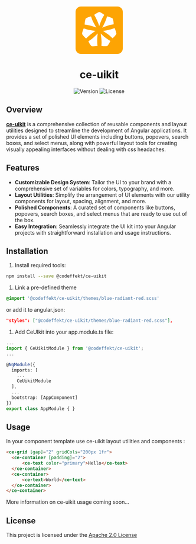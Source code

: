 
<p align="center">
       <svg width="128" height="128" viewBox="0 0 35 35" fill="none" xmlns="http://www.w3.org/2000/svg">
        <rect width="35" height="35" rx="4" fill="#FDA403"/>
        <path d="M17.5214 4C15.8927 4.61765 14.3514 5.70616 13.7843 6.17321C15.9262 9.67323 17.1682 13.1599 17.5214 14.4657C19.8641 7.94609 20.1151 8.33689 21.2864 6.17321C19.5015 4.6634 18.0327 4.09532 17.5214 4Z" fill="white"/>
        <path d="M27.4082 8.7696C25.8871 7.91064 24.0758 7.42747 23.3603 7.29326C22.1797 11.2439 20.4202 14.488 19.688 15.6162C26.0299 13.1678 25.9058 13.6181 28.2681 13.111C28.2142 10.7391 27.6723 9.22846 27.4082 8.7696Z" fill="white"/>
        <path d="M30.2473 20.1175C29.9853 18.3574 29.2558 16.5902 28.9239 15.9266C25.1488 17.3727 21.5678 17.9178 20.2491 18.0096C26.0056 21.6754 25.5818 21.8488 27.4129 23.461C29.2147 21.9725 30.0533 20.6118 30.2473 20.1175Z" fill="white"/>
        <path d="M23.5109 29.158C24.6548 27.8183 25.5028 26.1076 25.7838 25.4197C22.2726 23.3918 19.5584 20.9353 18.6403 19.9606C19.6157 26.8363 19.2132 26.6156 19.1908 29.0902C21.4621 29.5437 23.0172 29.3244 23.5109 29.158Z" fill="white"/>
        <path d="M11.971 29.3238C13.6991 29.4989 15.5496 29.2114 16.2588 29.0458C15.826 24.9377 16.1968 21.2453 16.4362 19.9126C11.548 24.7246 11.489 24.2606 9.51254 25.6808C10.4734 27.8391 11.5519 29.0087 11.971 29.3238Z" fill="white"/>
        <path d="M4.85636 20.4C5.81344 21.8856 7.19785 23.1769 7.77042 23.6369C10.6074 20.7022 13.6363 18.6691 14.7962 18.0194C8.07127 17.1634 8.38534 16.8239 6.06395 16.1465C5.03601 18.272 4.83058 19.8678 4.85636 20.4Z" fill="white"/>
        <path d="M7.42919 8.99039C6.87771 10.6787 6.73883 12.5924 6.73833 13.3382C10.7407 13.8208 14.1688 15.014 15.3826 15.5502C11.8964 9.59219 12.3507 9.63661 11.4406 7.34465C9.17447 7.82428 7.82211 8.64166 7.42919 8.99039Z" fill="white"/>
    </svg>
</p>

<h1 align="center">ce-uikit</h1>

<p align="center">
  <img src="https://img.shields.io/badge/version-v0.1.0-blue.svg" alt="Version">
  <img src="https://img.shields.io/github/license/saltstack/salt" alt="License">
</p>

## Overview

[**ce-uikit**](https://github.com/codeffekt/ce-uikit) is a comprehensive collection of reusable components and layout utilities designed to streamline the development of Angular applications. 
It provides a set of polished UI elements including buttons, popovers, search boxes, and select menus, along with powerful layout tools for creating visually appealing interfaces without dealing with css headaches.

## Features

- **Customizable Design System**: Tailor the UI to your brand with a comprehensive set of variables for colors, typography, and more.
- **Layout Utilities**: Simplify the arrangement of UI elements with our utility components for layout, spacing, alignment, and more.
- **Polished Components**: A curated set of components like buttons, popovers, search boxes, and select menus that are ready to use out of the box.
- **Easy Integration**: Seamlessly integrate the UI kit into your Angular projects with straightforward installation and usage instructions.

## Installation

1. Install required tools:

 ```sh
 npm install --save @codeffekt/ce-uikit
 ```

1. Link a pre-defined theme 

 ```scss
 @import '@codeffekt/ce-uikit/themes/blue-radiant-red.scss'
 ```

 or add it to angular.json:
 ```json
 "styles": ["@codeffekt/ce-uikit/themes/blue-radiant-red.scss"],
 ```
 
1. Add CeUIkit into your app.module.ts file:

```typescript
...
import { CeUikitModule } from '@codeffekt/ce-uikit';
...

@NgModule({
  imports: [
    ...
    CeUikitModule
  ],
  ...
  bootstrap: [AppComponent]
})
export class AppModule { }
```
## Usage 

In your component template use ce-uikit layout utilities and components :

```html
<ce-grid [gap]="2" gridCols="200px 1fr">
  <ce-container [padding]="2">
      <ce-text color="primary">Hello</ce-text>
  </ce-container>
  <ce-container>
      <ce-text>World</ce-text>
  </ce-container>
</ce-container>
```
More information on ce-uikit usage coming soon...

## License
This project is licensed under the [Apache 2.0 License](https://opensource.org/licenses/Apache-2.0)